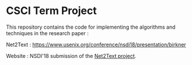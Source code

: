 # CSCI Term Project
This repository contains the code for implementing the algorithms and techniques in the research paper : 

Net2Text : https://www.usenix.org/conference/nsdi18/presentation/birkner

Website : NSDI'18 submission of the [Net2Text project](https://net2text.ethz.ch).
